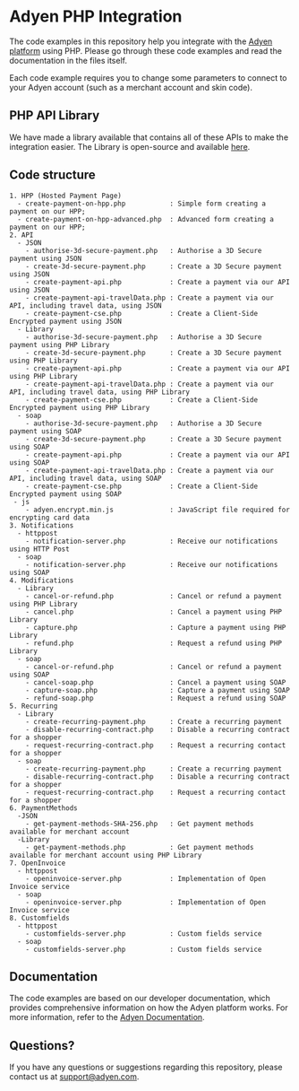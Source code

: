 Adyen PHP Integration
==============
The code examples in this repository help you integrate with the [Adyen platform](https://www.adyen.com) using PHP. Please go through these code examples and read the documentation in the files itself. 

Each code example requires you to change some parameters to connect to your Adyen account (such as a merchant account and skin code).    


## PHP API Library
We have made a library available that contains all of these APIs to make the integration easier. The Library is open-source and available [here](https://github.com/Adyen/adyen-php-api-library).

## Code structure
```
1. HPP (Hosted Payment Page)
  - create-payment-on-hpp.php           : Simple form creating a payment on our HPP;
  - create-payment-on-hpp-advanced.php  : Advanced form creating a payment on our HPP;
2. API
  - JSON
    - authorise-3d-secure-payment.php   : Authorise a 3D Secure payment using JSON
    - create-3d-secure-payment.php      : Create a 3D Secure payment using JSON
  	- create-payment-api.php            : Create a payment via our API using JSON
  	- create-payment-api-travelData.php : Create a payment via our API, including travel data, using JSON
  	- create-payment-cse.php            : Create a Client-Side Encrypted payment using JSON
  - Library
    - authorise-3d-secure-payment.php   : Authorise a 3D Secure payment using PHP Library
    - create-3d-secure-payment.php      : Create a 3D Secure payment using PHP Library
    - create-payment-api.php            : Create a payment via our API using PHP Library
   	- create-payment-api-travelData.php : Create a payment via our API, including travel data, using PHP Library
   	- create-payment-cse.php            : Create a Client-Side Encrypted payment using PHP Library
  - soap
    - authorise-3d-secure-payment.php   : Authorise a 3D Secure payment using SOAP
    - create-3d-secure-payment.php      : Create a 3D Secure payment using SOAP
   	- create-payment-api.php            : Create a payment via our API using SOAP
   	- create-payment-api-travelData.php : Create a payment via our API, including travel data, using SOAP
   	- create-payment-cse.php            : Create a Client-Side Encrypted payment using SOAP
 - js
    - adyen.encrypt.min.js              : JavaScript file required for encrypting card data
3. Notifications
  - httppost
    - notification-server.php           : Receive our notifications using HTTP Post
  - soap
    - notification-server.php           : Receive our notifications using SOAP
4. Modifications  
  - Library
    - cancel-or-refund.php              : Cancel or refund a payment using PHP Library
    - cancel.php                        : Cancel a payment using PHP Library
    - capture.php                       : Capture a payment using PHP Library
    - refund.php                        : Request a refund using PHP Library
  - soap
    - cancel-or-refund.php              : Cancel or refund a payment using SOAP
    - cancel-soap.php                   : Cancel a payment using SOAP
    - capture-soap.php                  : Capture a payment using SOAP
    - refund-soap.php                   : Request a refund using SOAP
5. Recurring
  - Library
    - create-recurring-payment.php      : Create a recurring payment
    - disable-recurring-contract.php    : Disable a recurring contract for a shopper
    - request-recurring-contract.php    : Request a recurring contact for a shopper
  - soap
    - create-recurring-payment.php      : Create a recurring payment
    - disable-recurring-contract.php    : Disable a recurring contract for a shopper
    - request-recurring-contract.php    : Request a recurring contact for a shopper
6. PaymentMethods
  -JSON
    - get-payment-methods-SHA-256.php   : Get payment methods available for merchant account
  -Library
    - get-payment-methods.php           : Get payment methods available for merchant account using PHP Library
7. OpenInvoice
  - httppost
    - openinvoice-server.php            : Implementation of Open Invoice service
  - soap
    - openinvoice-server.php            : Implementation of Open Invoice service
8. Customfields
  - httppost
    - customfields-server.php           : Custom fields service
  - soap
    - customfields-server.php           : Custom fields service
```
## Documentation
The code examples are based on our developer documentation, which provides comprehensive information on how the Adyen platform works. For more information, refer to the [Adyen Documentation](https://docs.adyen.com/). 

## Questions?
If you have any questions or suggestions regarding this repository, please contact us at support@adyen.com.
